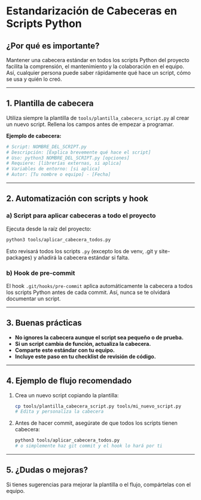 # Estandarización de Cabeceras en Scripts Python

## ¿Por qué es importante?
Mantener una cabecera estándar en todos los scripts Python del proyecto facilita la comprensión, el mantenimiento y la colaboración en el equipo. Así, cualquier persona puede saber rápidamente qué hace un script, cómo se usa y quién lo creó.

---

## 1. Plantilla de cabecera
Utiliza siempre la plantilla de `tools/plantilla_cabecera_script.py` al crear un nuevo script. Rellena los campos antes de empezar a programar.

**Ejemplo de cabecera:**
```python
# Script: NOMBRE_DEL_SCRIPT.py
# Descripción: [Explica brevemente qué hace el script]
# Uso: python3 NOMBRE_DEL_SCRIPT.py [opciones]
# Requiere: [librerías externas, si aplica]
# Variables de entorno: [si aplica]
# Autor: [Tu nombre o equipo] - [Fecha]
```

---

## 2. Automatización con scripts y hook

### a) Script para aplicar cabeceras a todo el proyecto

Ejecuta desde la raíz del proyecto:
```bash
python3 tools/aplicar_cabecera_todos.py
```
Esto revisará todos los scripts `.py` (excepto los de venv, .git y site-packages) y añadirá la cabecera estándar si falta.

### b) Hook de pre-commit

El hook `.git/hooks/pre-commit` aplica automáticamente la cabecera a todos los scripts Python antes de cada commit. Así, nunca se te olvidará documentar un script.

---

## 3. Buenas prácticas
- **No ignores la cabecera aunque el script sea pequeño o de prueba.**
- **Si un script cambia de función, actualiza la cabecera.**
- **Comparte este estándar con tu equipo.**
- **Incluye este paso en tu checklist de revisión de código.**

---

## 4. Ejemplo de flujo recomendado
1. Crea un nuevo script copiando la plantilla:
   ```bash
   cp tools/plantilla_cabecera_script.py tools/mi_nuevo_script.py
   # Edita y personaliza la cabecera
   ```
2. Antes de hacer commit, asegúrate de que todos los scripts tienen cabecera:
   ```bash
   python3 tools/aplicar_cabecera_todos.py
   # o simplemente haz git commit y el hook lo hará por ti
   ```

---

## 5. ¿Dudas o mejoras?
Si tienes sugerencias para mejorar la plantilla o el flujo, compártelas con el equipo. 